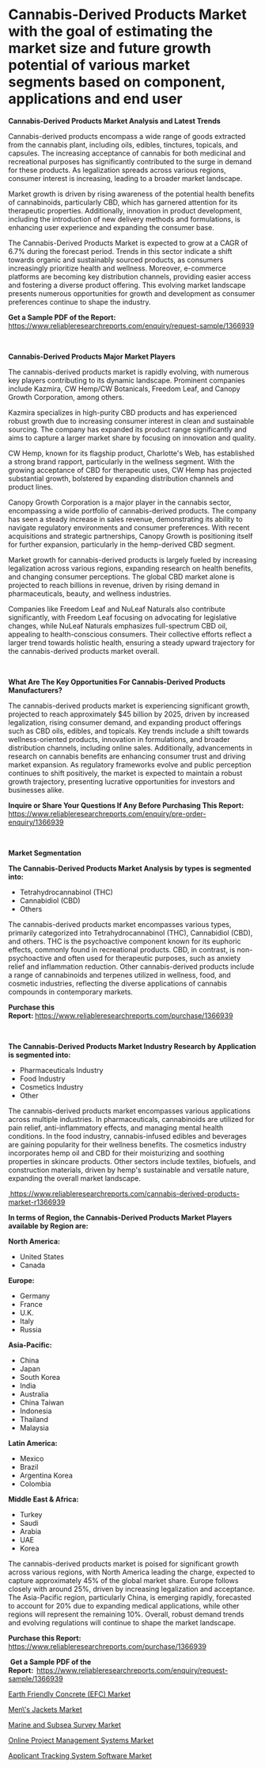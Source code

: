 <p><h1>Cannabis-Derived Products Market with the goal of estimating the market size and future growth potential of various market segments based on component, applications and end user</h1></p><p><strong>Cannabis-Derived Products Market Analysis and Latest Trends</strong></p>
<p><p>Cannabis-derived products encompass a wide range of goods extracted from the cannabis plant, including oils, edibles, tinctures, topicals, and capsules. The increasing acceptance of cannabis for both medicinal and recreational purposes has significantly contributed to the surge in demand for these products. As legalization spreads across various regions, consumer interest is increasing, leading to a broader market landscape.</p><p>Market growth is driven by rising awareness of the potential health benefits of cannabinoids, particularly CBD, which has garnered attention for its therapeutic properties. Additionally, innovation in product development, including the introduction of new delivery methods and formulations, is enhancing user experience and expanding the consumer base.</p><p>The Cannabis-Derived Products Market is expected to grow at a CAGR of 6.7% during the forecast period. Trends in this sector indicate a shift towards organic and sustainably sourced products, as consumers increasingly prioritize health and wellness. Moreover, e-commerce platforms are becoming key distribution channels, providing easier access and fostering a diverse product offering. This evolving market landscape presents numerous opportunities for growth and development as consumer preferences continue to shape the industry.</p></p>
<p><strong>Get a Sample PDF of the Report:&nbsp;</strong> <a href="https://www.reliableresearchreports.com/enquiry/request-sample/1366939?utm_campaign=3&utm_medium=2&utm_source=Github&utm_content=ia&utm_term=06122024&utm_id=cannabis-derived-products">https://www.reliableresearchreports.com/enquiry/request-sample/1366939</a></p>
<p>&nbsp;</p>
<p><strong>Cannabis-Derived Products Major Market Players</strong></p>
<p><p>The cannabis-derived products market is rapidly evolving, with numerous key players contributing to its dynamic landscape. Prominent companies include Kazmira, CW Hemp/CW Botanicals, Freedom Leaf, and Canopy Growth Corporation, among others.</p><p>Kazmira specializes in high-purity CBD products and has experienced robust growth due to increasing consumer interest in clean and sustainable sourcing. The company has expanded its product range significantly and aims to capture a larger market share by focusing on innovation and quality.</p><p>CW Hemp, known for its flagship product, Charlotte's Web, has established a strong brand rapport, particularly in the wellness segment. With the growing acceptance of CBD for therapeutic uses, CW Hemp has projected substantial growth, bolstered by expanding distribution channels and product lines.</p><p>Canopy Growth Corporation is a major player in the cannabis sector, encompassing a wide portfolio of cannabis-derived products. The company has seen a steady increase in sales revenue, demonstrating its ability to navigate regulatory environments and consumer preferences. With recent acquisitions and strategic partnerships, Canopy Growth is positioning itself for further expansion, particularly in the hemp-derived CBD segment.</p><p>Market growth for cannabis-derived products is largely fueled by increasing legalization across various regions, expanding research on health benefits, and changing consumer perceptions. The global CBD market alone is projected to reach billions in revenue, driven by rising demand in pharmaceuticals, beauty, and wellness industries.</p><p>Companies like Freedom Leaf and NuLeaf Naturals also contribute significantly, with Freedom Leaf focusing on advocating for legislative changes, while NuLeaf Naturals emphasizes full-spectrum CBD oil, appealing to health-conscious consumers. Their collective efforts reflect a larger trend towards holistic health, ensuring a steady upward trajectory for the cannabis-derived products market overall.</p></p>
<p>&nbsp;</p>
<p><strong>What Are The Key Opportunities For Cannabis-Derived Products Manufacturers?</strong></p>
<p><p>The cannabis-derived products market is experiencing significant growth, projected to reach approximately $45 billion by 2025, driven by increased legalization, rising consumer demand, and expanding product offerings such as CBD oils, edibles, and topicals. Key trends include a shift towards wellness-oriented products, innovation in formulations, and broader distribution channels, including online sales. Additionally, advancements in research on cannabis benefits are enhancing consumer trust and driving market expansion. As regulatory frameworks evolve and public perception continues to shift positively, the market is expected to maintain a robust growth trajectory, presenting lucrative opportunities for investors and businesses alike.</p></p>
<p><strong>Inquire or Share Your Questions If Any Before Purchasing This Report:</strong> <a href="https://www.reliableresearchreports.com/enquiry/pre-order-enquiry/1366939?utm_campaign=3&utm_medium=2&utm_source=Github&utm_content=ia&utm_term=06122024&utm_id=cannabis-derived-products">https://www.reliableresearchreports.com/enquiry/pre-order-enquiry/1366939</a></p>
<p>&nbsp;</p>
<p><strong>Market Segmentation</strong></p>
<p><strong>The Cannabis-Derived Products Market Analysis by types is segmented into:</strong></p>
<p><ul><li>Tetrahydrocannabinol (THC)</li><li>Cannabidiol (CBD)</li><li>Others</li></ul></p>
<p><p>The cannabis-derived products market encompasses various types, primarily categorized into Tetrahydrocannabinol (THC), Cannabidiol (CBD), and others. THC is the psychoactive component known for its euphoric effects, commonly found in recreational products. CBD, in contrast, is non-psychoactive and often used for therapeutic purposes, such as anxiety relief and inflammation reduction. Other cannabis-derived products include a range of cannabinoids and terpenes utilized in wellness, food, and cosmetic industries, reflecting the diverse applications of cannabis compounds in contemporary markets.</p></p>
<p><strong>Purchase this Report:&nbsp;</strong><a href="https://www.reliableresearchreports.com/purchase/1366939?utm_campaign=3&utm_medium=2&utm_source=Github&utm_content=ia&utm_term=06122024&utm_id=cannabis-derived-products">https://www.reliableresearchreports.com/purchase/1366939</a></p>
<p>&nbsp;</p>
<p><strong>The Cannabis-Derived Products Market Industry Research by Application is segmented into:</strong></p>
<p><ul><li>Pharmaceuticals Industry</li><li>Food Industry</li><li>Cosmetics Industry</li><li>Other</li></ul></p>
<p><p>The cannabis-derived products market encompasses various applications across multiple industries. In pharmaceuticals, cannabinoids are utilized for pain relief, anti-inflammatory effects, and managing mental health conditions. In the food industry, cannabis-infused edibles and beverages are gaining popularity for their wellness benefits. The cosmetics industry incorporates hemp oil and CBD for their moisturizing and soothing properties in skincare products. Other sectors include textiles, biofuels, and construction materials, driven by hemp's sustainable and versatile nature, expanding the overall market landscape.</p></p>
<p><a href="https://www.reliableresearchreports.com/cannabis-derived-products-market-r1366939?utm_campaign=3&utm_medium=2&utm_source=Github&utm_content=ia&utm_term=06122024&utm_id=cannabis-derived-products">&nbsp;https://www.reliableresearchreports.com/cannabis-derived-products-market-r1366939</a></p>
<p><strong>In terms of Region, the Cannabis-Derived Products Market Players available by Region are:</strong></p>
<p>
    <p> <strong> North America: </strong>
        <ul>
            <li>United States</li>
            <li>Canada</li>
        </ul>
        </p> 
    <p> <strong> Europe: </strong>
        <ul>
            <li>Germany</li>
            <li>France</li>
            <li>U.K.</li>
            <li>Italy</li>
            <li>Russia</li>
        </ul>
        </p> 
    <p> <strong> Asia-Pacific: </strong>
        <ul>
            <li>China</li>
            <li>Japan</li>
            <li>South Korea</li>
            <li>India</li>
            <li>Australia</li>
            <li>China Taiwan</li>
            <li>Indonesia</li>
            <li>Thailand</li>
            <li>Malaysia</li>
        </ul>
        </p> 
    <p> <strong> Latin America: </strong>
        <ul>
            <li>Mexico</li>
            <li>Brazil</li>
            <li>Argentina Korea</li>
            <li>Colombia</li>
        </ul>
        </p> 
    <p> <strong> Middle East & Africa: </strong>
        <ul>
            <li>Turkey</li>
            <li>Saudi</li>
            <li>Arabia</li>
            <li>UAE</li>
            <li>Korea</li>
        </ul>
    </p>
    </p>
<p><p>The cannabis-derived products market is poised for significant growth across various regions, with North America leading the charge, expected to capture approximately 45% of the global market share. Europe follows closely with around 25%, driven by increasing legalization and acceptance. The Asia-Pacific region, particularly China, is emerging rapidly, forecasted to account for 20% due to expanding medical applications, while other regions will represent the remaining 10%. Overall, robust demand trends and evolving regulations will continue to shape the market landscape.</p></p>
<p><strong>Purchase this Report: </strong><a href="https://www.reliableresearchreports.com/purchase/1366939?utm_campaign=3&utm_medium=2&utm_source=Github&utm_content=ia&utm_term=06122024&utm_id=cannabis-derived-products">https://www.reliableresearchreports.com/purchase/1366939</a></p>
<p>&nbsp;<strong>Get a Sample PDF of the Report:&nbsp;&nbsp;</strong><a href="https://www.reliableresearchreports.com/enquiry/request-sample/1366939?utm_campaign=3&utm_medium=2&utm_source=Github&utm_content=ia&utm_term=06122024&utm_id=cannabis-derived-products">https://www.reliableresearchreports.com/enquiry/request-sample/1366939</a></p>
<p><strong></strong></p>
<p><p><a href="https://issuu.com/reportprime-2/docs/earth-friendly-concrete-efc-market-size-2030.pptx?utm_campaign=3&utm_medium=2&utm_source=Github&utm_content=ia&utm_term=06122024&utm_id=cannabis-derived-products">Earth Friendly Concrete (EFC) Market</a></p><p><a href="https://github.com/DixieGrimes/Market-Research-Report-List-1/blob/main/mens-jackets-market.md?utm_campaign=3&utm_medium=2&utm_source=Github&utm_content=ia&utm_term=06122024&utm_id=cannabis-derived-products">Men\'s Jackets Market</a></p><p><a href="https://issuu.com/reportprime-2/docs/marine-and-subsea-survey-market-size-2030.pptx?utm_campaign=3&utm_medium=2&utm_source=Github&utm_content=ia&utm_term=06122024&utm_id=cannabis-derived-products">Marine and Subsea Survey Market</a></p><p><a href="https://www.linkedin.com/pulse/assessing-online-project-management-systems-market-segmentation-paxse?utm_campaign=3&utm_medium=2&utm_source=Github&utm_content=ia&utm_term=06122024&utm_id=cannabis-derived-products">Online Project Management Systems Market</a></p><p><a href="https://www.linkedin.com/pulse/applicant-tracking-system-software-market-research-key-insights-qr5le?utm_campaign=3&utm_medium=2&utm_source=Github&utm_content=ia&utm_term=06122024&utm_id=cannabis-derived-products">Applicant Tracking System Software Market</a></p></p>